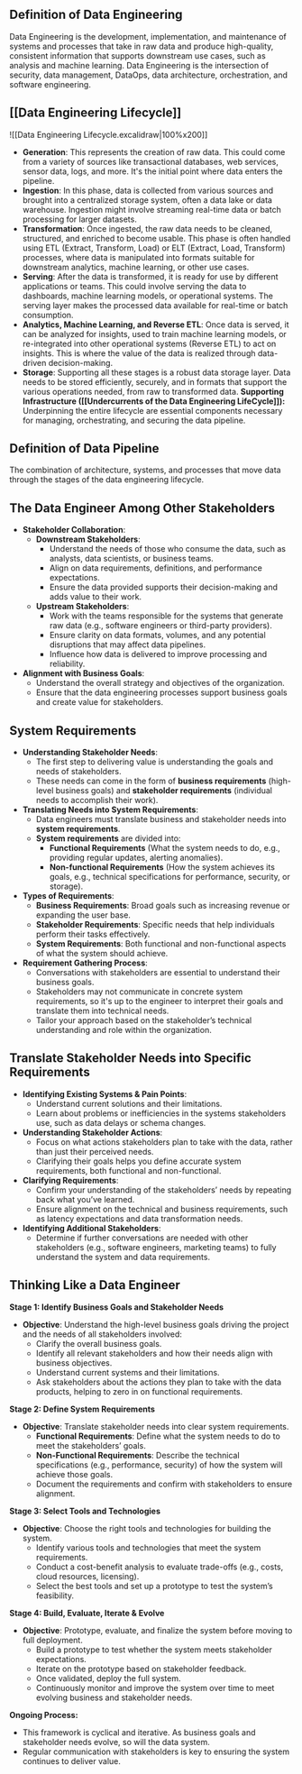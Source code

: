 ## Definition of Data Engineering
Data Engineering is the development, implementation, and maintenance of systems and processes that take in raw data and produce high-quality, consistent information that supports downstream use cases, such as analysis and machine learning. Data Engineering is the intersection of security, data management, DataOps, data architecture, orchestration, and software engineering.

## [[Data Engineering Lifecycle]]
![[Data Engineering Lifecycle.excalidraw|100%x200]]

- **Generation**: This represents the creation of raw data. This could come from a variety of sources like transactional databases, web services, sensor data, logs, and more. It's the initial point where data enters the pipeline.
- **Ingestion**: In this phase, data is collected from various sources and brought into a centralized storage system, often a data lake or data warehouse. Ingestion might involve streaming real-time data or batch processing for larger datasets.
- **Transformation**: Once ingested, the raw data needs to be cleaned, structured, and enriched to become usable. This phase is often handled using ETL (Extract, Transform, Load) or ELT (Extract, Load, Transform) processes, where data is manipulated into formats suitable for downstream analytics, machine learning, or other use cases.
- **Serving**: After the data is transformed, it is ready for use by different applications or teams. This could involve serving the data to dashboards, machine learning models, or operational systems. The serving layer makes the processed data available for real-time or batch consumption.
- **Analytics, Machine Learning, and Reverse ETL**: Once data is served, it can be analyzed for insights, used to train machine learning models, or re-integrated into other operational systems (Reverse ETL) to act on insights. This is where the value of the data is realized through data-driven decision-making.
- **Storage**: Supporting all these stages is a robust data storage layer. Data needs to be stored efficiently, securely, and in formats that support the various operations needed, from raw to transformed data.
**Supporting Infrastructure ([[Undercurrents of the Data Engineering LifeCycle]]):** Underpinning the entire lifecycle are essential components necessary for managing, orchestrating, and securing the data pipeline.

## Definition of Data Pipeline
The combination of architecture, systems, and processes that move data through the stages of the data engineering lifecycle.

## The Data Engineer Among Other Stakeholders
- **Stakeholder Collaboration**:
	- **Downstream Stakeholders**:
		- Understand the needs of those who consume the data, such as analysts, data scientists, or business teams.
		- Align on data requirements, definitions, and performance expectations.
		- Ensure the data provided supports their decision-making and adds value to their work.
	- **Upstream Stakeholders**:
		- Work with the teams responsible for the systems that generate raw data (e.g., software engineers or third-party providers).
		- Ensure clarity on data formats, volumes, and any potential disruptions that may affect data pipelines.
		- Influence how data is delivered to improve processing and reliability.
- **Alignment with Business Goals**:
	- Understand the overall strategy and objectives of the organization.
	- Ensure that the data engineering processes support business goals and create value for stakeholders.

## System Requirements
- **Understanding Stakeholder Needs**:
    - The first step to delivering value is understanding the goals and needs of stakeholders.
    - These needs can come in the form of **business requirements** (high-level business goals) and **stakeholder requirements** (individual needs to accomplish their work).
- **Translating Needs into System Requirements**:
    - Data engineers must translate business and stakeholder needs into **system requirements**.
    - **System requirements** are divided into:
        - **Functional Requirements** (What the system needs to do, e.g., providing regular updates, alerting anomalies).
        - **Non-functional Requirements** (How the system achieves its goals, e.g., technical specifications for performance, security, or storage).
- **Types of Requirements**:
    - **Business Requirements**: Broad goals such as increasing revenue or expanding the user base.
    - **Stakeholder Requirements**: Specific needs that help individuals perform their tasks effectively.
    - **System Requirements**: Both functional and non-functional aspects of what the system should achieve.
- **Requirement Gathering Process**:
    - Conversations with stakeholders are essential to understand their business goals.
    - Stakeholders may not communicate in concrete system requirements, so it's up to the engineer to interpret their goals and translate them into technical needs.
    - Tailor your approach based on the stakeholder’s technical understanding and role within the organization.

## Translate Stakeholder Needs into Specific Requirements
- **Identifying Existing Systems & Pain Points**:
	- Understand current solutions and their limitations.
	- Learn about problems or inefficiencies in the systems stakeholders use, such as data delays or schema changes.
- **Understanding Stakeholder Actions**:
	- Focus on what actions stakeholders plan to take with the data, rather than just their perceived needs.
	- Clarifying their goals helps you define accurate system requirements, both functional and non-functional.
- **Clarifying Requirements**:
	- Confirm your understanding of the stakeholders’ needs by repeating back what you’ve learned.
	- Ensure alignment on the technical and business requirements, such as latency expectations and data transformation needs.
- **Identifying Additional Stakeholders**:
	- Determine if further conversations are needed with other stakeholders (e.g., software engineers, marketing teams) to fully understand the system and data requirements.

## Thinking Like a Data Engineer
**Stage 1: Identify Business Goals and Stakeholder Needs**
- **Objective**: Understand the high-level business goals driving the project and the needs of all stakeholders involved:
	- Clarify the overall business goals.
	- Identify all relevant stakeholders and how their needs align with business objectives.
	- Understand current systems and their limitations.
	- Ask stakeholders about the actions they plan to take with the data products, helping to zero in on functional requirements.

**Stage 2: Define System Requirements**
- **Objective**: Translate stakeholder needs into clear system requirements.
	- **Functional Requirements**: Define what the system needs to do to meet the stakeholders’ goals.
	- **Non-Functional Requirements**: Describe the technical specifications (e.g., performance, security) of how the system will achieve those goals.
	- Document the requirements and confirm with stakeholders to ensure alignment.

**Stage 3: Select Tools and Technologies**
- **Objective**: Choose the right tools and technologies for building the system.
	- Identify various tools and technologies that meet the system requirements.
	- Conduct a cost-benefit analysis to evaluate trade-offs (e.g., costs, cloud resources, licensing).
	- Select the best tools and set up a prototype to test the system’s feasibility.

**Stage 4: Build, Evaluate, Iterate & Evolve**
- **Objective**: Prototype, evaluate, and finalize the system before moving to full deployment.
	- Build a prototype to test whether the system meets stakeholder expectations.
	- Iterate on the prototype based on stakeholder feedback.
	- Once validated, deploy the full system.
	- Continuously monitor and improve the system over time to meet evolving business and stakeholder needs.

**Ongoing Process:**
- This framework is cyclical and iterative. As business goals and stakeholder needs evolve, so will the data system.
- Regular communication with stakeholders is key to ensuring the system continues to deliver value.